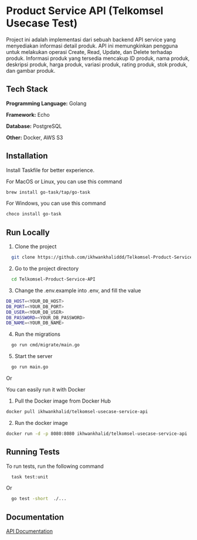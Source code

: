 
# Product Service API (Telkomsel Usecase Test)

Project ini adalah implementasi dari sebuah backend API service yang menyediakan informasi detail produk. API ini memungkinkan pengguna untuk melakukan operasi Create, Read, Update, dan Delete terhadap produk. Informasi produk yang tersedia mencakup ID produk, nama produk, deskripsi produk, harga produk, variasi produk, rating produk, stok produk, dan gambar produk.

## Tech Stack

**Programming Language:** Golang

**Framework:** Echo

**Database:** PostgreSQL

**Other:** Docker, AWS S3


## Installation

Install Taskfile for better experience.

For MacOS or Linux, you can use this command

```bash
brew install go-task/tap/go-task
```

For Windows, you can use this command

```bash
choco install go-task
```
## Run Locally

1. Clone the project

```bash
  git clone https://github.com/ikhwankhaliddd/Telkomsel-Product-Service-API.git
```

2. Go to the project directory

```bash
  cd Telkomsel-Product-Service-API
```

3. Change the .env.example into .env, and fill the value

```bash
DB_HOST=<YOUR_DB_HOST>
DB_PORT=<YOUR_DB_PORT>
DB_USER=<YOUR_DB_USER>
DB_PASSWORD=<YOUR_DB_PASSWORD>
DB_NAME=<YOUR_DB_NAME>
```

4. Run the migrations

```bash
  go run cmd/migrate/main.go
```

5. Start the server

```bash
  go run main.go
```

Or

You can easily run it with Docker

1. Pull the Docker image from Docker Hub

```bash
docker pull ikhwankhalid/telkomsel-usecase-service-api
```

2. Run the docker image

```bash
docker run -d -p 8080:8080 ikhwankhalid/telkomsel-usecase-service-api
```
## Running Tests

To run tests, run the following command

```bash
  task test:unit
```

Or

```bash
  go test -short  ./...
```


## Documentation

[API Documentation](https://documenter.getpostman.com/view/11005206/2s9YC7Sre9)


